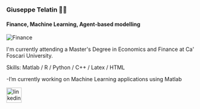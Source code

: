 ### Giuseppe Telatin :man_student:
#### Finance, Machine Learning, Agent-based modelling
![Finance](https://miro.medium.com/max/1400/1*ysUpN7qsoEA8JvTuErUfKQ.png)

I'm currently attending a Master's Degree in Economics and Finance at Ca' Foscari University. 

Skills: Matlab / R / Python / C++ / Latex / HTML

-I’m currently working on Machine Learning applications using Matlab 


[<img src='https://cdn.jsdelivr.net/npm/simple-icons@3.0.1/icons/linkedin.svg' alt='linkedin' height='40'>](https://www.linkedin.com/in/https://www.linkedin.com/in/giuseppetelatin//)  


